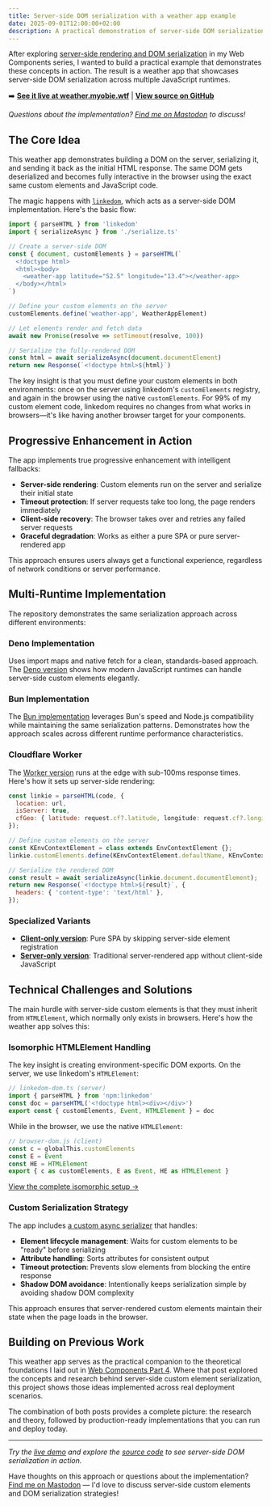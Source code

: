 ```yaml
---
title: Server-side DOM serialization with a weather app example
date: 2025-09-01T12:00:00+02:00
description: A practical demonstration of server-side DOM serialization using custom elements, built with Bun, Deno, and Cloudflare Workers
---
```


After exploring [server-side rendering and DOM serialization](/posts/web-components-4/) in my Web Components series, I wanted to build a practical example that demonstrates these concepts in action. The result is a weather app that showcases server-side DOM serialization across multiple JavaScript runtimes.

➡️ **[See it live at weather.myobie.wtf](https://weather.myobie.wtf/)** | **[View source on GitHub](https://github.com/myobie/serialized-weather)**

_Questions about the implementation? [Find me on Mastodon](https://indieweb.social/@myobie) to discuss!_

## The Core Idea

This weather app demonstrates building a DOM on the server, serializing it, and sending it back as the initial HTML response. The same DOM gets deserialized and becomes fully interactive in the browser using the exact same custom elements and JavaScript code.

The magic happens with [`linkedom`](https://github.com/WebReflection/linkedom), which acts as a server-side DOM implementation. Here's the basic flow:

```javascript
import { parseHTML } from 'linkedom'
import { serializeAsync } from './serialize.ts'

// Create a server-side DOM
const { document, customElements } = parseHTML(`
  <!doctype html>
  <html><body>
    <weather-app latitude="52.5" longitude="13.4"></weather-app>
  </body></html>
`)

// Define your custom elements on the server
customElements.define('weather-app', WeatherAppElement)

// Let elements render and fetch data
await new Promise(resolve => setTimeout(resolve, 100))

// Serialize the fully-rendered DOM
const html = await serializeAsync(document.documentElement)
return new Response(`<!doctype html>${html}`)
```

The key insight is that you must define your custom elements in both environments: once on the server using linkedom's `customElements` registry, and again in the browser using the native `customElements`. For 99% of my custom element code, linkedom requires no changes from what works in browsers—it's like having another browser target for your components.

## Progressive Enhancement in Action

The app implements true progressive enhancement with intelligent fallbacks:

- **Server-side rendering**: Custom elements run on the server and serialize their initial state
- **Timeout protection**: If server requests take too long, the page renders immediately
- **Client-side recovery**: The browser takes over and retries any failed server requests
- **Graceful degradation**: Works as either a pure SPA or pure server-rendered app

This approach ensures users always get a functional experience, regardless of network conditions or server performance.

## Multi-Runtime Implementation

The repository demonstrates the same serialization approach across different environments:

### Deno Implementation

Uses import maps and native fetch for a clean, standards-based approach. The [Deno version](https://github.com/myobie/serialized-weather/tree/main/deno) shows how modern JavaScript runtimes can handle server-side custom elements elegantly.

### Bun Implementation  

The [Bun implementation](https://github.com/myobie/serialized-weather/tree/main/bun) leverages Bun's speed and Node.js compatibility while maintaining the same serialization patterns. Demonstrates how the approach scales across different runtime performance characteristics.

### Cloudflare Worker

The [Worker version](https://github.com/myobie/serialized-weather/tree/main/worker) runs at the edge with sub-100ms response times. Here's how it sets up server-side rendering:

```javascript
const linkie = parseHTML(code, {
  location: url,
  isServer: true,
  cfGeo: { latitude: request.cf?.latitude, longitude: request.cf?.longitude, nearbyName },
});

// Define custom elements on the server
const KEnvContextElement = class extends EnvContextElement {};
linkie.customElements.define(KEnvContextElement.defaultName, KEnvContextElement);

// Serialize the rendered DOM
const result = await serializeAsync(linkie.document.documentElement);
return new Response(`<!doctype html>${result}`, {
  headers: { 'content-type': 'text/html' },
});
```

### Specialized Variants

- **[Client-only version](https://github.com/myobie/serialized-weather/tree/main/deno-client-only)**: Pure SPA by skipping server-side element registration
- **[Server-only version](https://github.com/myobie/serialized-weather/tree/main/deno-server-only)**: Traditional server-rendered app without client-side JavaScript

## Technical Challenges and Solutions

The main hurdle with server-side custom elements is that they must inherit from `HTMLElement`, which normally only exists in browsers. Here's how the weather app solves this:

### Isomorphic HTMLElement Handling

The key insight is creating environment-specific DOM exports. On the server, we use linkedom's `HTMLElement`:

```javascript
// linkedom-dom.ts (server)
import { parseHTML } from 'npm:linkedom'
const doc = parseHTML('<!doctype html><div></div>')
export const { customElements, Event, HTMLElement } = doc
```

While in the browser, we use the native `HTMLElement`:

```javascript
// browser-dom.js (client)
const c = globalThis.customElements
const E = Event
const HE = HTMLElement
export { c as customElements, E as Event, HE as HTMLElement }
```

[View the complete isomorphic setup →](https://github.com/myobie/serialized-weather/blob/main/deno/linkedom-dom.ts)

### Custom Serialization Strategy

The app includes [a custom async serializer](https://github.com/myobie/serialized-weather/blob/main/deno/serialize.ts) that handles:

- **Element lifecycle management**: Waits for custom elements to be "ready" before serializing
- **Attribute handling**: Sorts attributes for consistent output  
- **Timeout protection**: Prevents slow elements from blocking the entire response
- **Shadow DOM avoidance**: Intentionally keeps serialization simple by avoiding shadow DOM complexity

This approach ensures that server-rendered custom elements maintain their state when the page loads in the browser.

## Building on Previous Work

This weather app serves as the practical companion to the theoretical foundations I laid out in [Web Components Part 4](/posts/web-components-4/). Where that post explored the concepts and research behind server-side custom element serialization, this project shows those ideas implemented across real deployment scenarios.

The combination of both posts provides a complete picture: the research and theory, followed by production-ready implementations that you can run and deploy today.

---

*Try the [live demo](https://weather.myobie.wtf/) and explore the [source code](https://github.com/myobie/serialized-weather) to see server-side DOM serialization in action.*

Have thoughts on this approach or questions about the implementation? [Find me on Mastodon](https://indieweb.social/@myobie) — I'd love to discuss server-side custom elements and DOM serialization strategies!